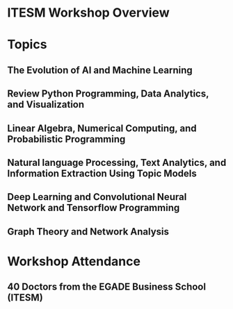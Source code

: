 # ITESM Workshop Overview

# Topics

## The Evolution of AI and Machine Learning
## Review Python Programming, Data Analytics, and Visualization
## Linear Algebra, Numerical Computing, and Probabilistic Programming
## Natural language Processing, Text Analytics, and Information Extraction Using Topic Models
## Deep Learning and Convolutional Neural Network and Tensorflow Programming
## Graph Theory and Network Analysis 

# Workshop Attendance

## 40 Doctors from the EGADE Business School (ITESM)
